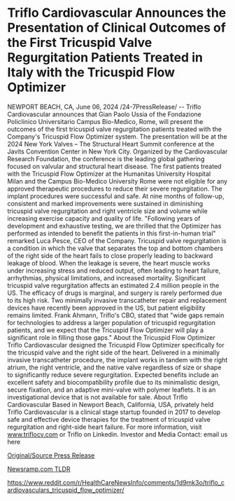 # Triflo Cardiovascular Announces the Presentation of Clinical Outcomes of the First Tricuspid Valve Regurgitation Patients Treated in Italy with the Tricuspid Flow Optimizer

NEWPORT BEACH, CA, June 06, 2024 /24-7PressRelease/ -- Triflo Cardiovascular announces that Gian Paolo Ussia of the Fondazione Policlinico Universitario Campus Bio-Medico, Rome, will present the outcomes of the first tricuspid valve regurgitation patients treated with the Company's Tricuspid Flow Optimizer system. The presentation will be at the 2024 New York Valves – The Structural Heart Summit conference at the Javits Convention Center in New York City. Organized by the Cardiovascular Research Foundation, the conference is the leading global gathering focused on valvular and structural heart disease.   The first patients treated with the Tricuspid Flow Optimizer at the Humanitas University Hospital Milan and the Campus Bio-Medico University Rome were not eligible for any approved therapeutic procedures to reduce their severe regurgitation. The implant procedures were successful and safe. At nine months of follow-up, consistent and marked improvements were sustained in diminishing tricuspid valve regurgitation and right ventricle size and volume while increasing exercise capacity and quality of life. "Following years of development and exhaustive testing, we are thrilled that the Optimizer has performed as intended to benefit the patients in this first-in-human trial" remarked Luca Pesce, CEO of the Company.  Tricuspid valve regurgitation is a condition in which the valve that separates the top and bottom chambers of the right side of the heart fails to close properly leading to backward leakage of blood. When the leakage is severe, the heart muscle works under increasing stress and reduced output, often leading to heart failure, arrhythmias, physical limitations, and increased mortality. Significant tricuspid valve regurgitation affects an estimated 2.4 million people in the US. The efficacy of drugs is marginal, and surgery is rarely performed due to its high risk. Two minimally invasive transcatheter repair and replacement devices have recently been approved in the US, but patient eligibility remains limited. Frank Ahmann, Triflo's CBO, stated that "wide gaps remain for technologies to address a larger population of tricuspid regurgitation patients, and we expect that the Tricuspid Flow Optimizer will play a significant role in filling those gaps."  About the Tricuspid Flow Optimizer Triflo Cardiovascular designed the Tricuspid Flow Optimizer specifically for the tricuspid valve and the right side of the heart. Delivered in a minimally invasive transcatheter procedure, the implant works in tandem with the right atrium, the right ventricle, and the native valve regardless of size or shape to significantly reduce severe regurgitation. Expected benefits include an excellent safety and biocompatibility profile due to its minimalistic design, secure fixation, and an adaptive mini-valve with polymer leaflets. It is an investigational device that is not available for sale.  About Triflo Cardiovascular Based in Newport Beach, California, USA, privately held Triflo Cardiovascular is a clinical stage startup founded in 2017 to develop safe and effective device therapies for the treatment of tricuspid valve regurgitation and right-side heart failure. For more information, visit  www.triflocv.com or Triflo on Linkedin.  Investor and Media Contact: email us here 

[Original/Source Press Release](https://www.24-7pressrelease.com/press-release/511453/triflo-cardiovascular-announces-the-presentation-of-clinical-outcomes-of-the-first-tricuspid-valve-regurgitation-patients-treated-in-italy-with-the-tricuspid-flow-optimizer)
                    

[Newsramp.com TLDR](None) 

https://www.reddit.com/r/HealthCareNewsInfo/comments/1d9mk3o/triflo_cardiovasculars_tricuspid_flow_optimizer/